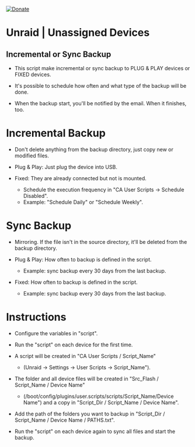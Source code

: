 [![Donate](https://img.shields.io/badge/Donate-PayPal-green.svg)](https://www.paypal.com/donate?business=QVR5JEKFBASVW&no_recurring=0&currency_code=USD)
# Unraid | Unassigned Devices
## Incremental or Sync Backup
* This script make incremental or sync backup to PLUG & PLAY devices or FIXED devices.

* It's possible to schedule how often and what type of the backup will be done.

* When the backup start, you'll be notified by the email. When it finishes, too.

# Incremental Backup
* Don't delete anything from the backup directory, just copy new or modified files.

* Plug & Play: Just plug the device into USB.

* Fixed: They are already connected but not is mounted.
	 - Schedule the execution frequency in "CA User Scripts -> Schedule Disabled".
	 - Example: "Schedule Daily" or "Schedule Weekly".

# Sync Backup
* Mirroring. If the file isn't in the source directory, it'll be deleted from the backup directory.

* Plug & Play: How often to backup is defined in the script.
	- Example: sync backup every 30 days from the last backup.

* Fixed: How often to backup is defined in the script.
	- Example: sync backup every 30 days from the last backup.

# Instructions
* Configure the variables in "script".

* Run the "script" on each device for the first time.

* A script will be created in "CA User Scripts / Script_Name"
	- (Unraid -> Settings -> User Scripts -> Script_Name").

* The folder and all device files will be created in "Src_Flash / Script_Name / Device Name"
	- (/boot/config/plugins/user.scripts/scripts/Script_Name/Device Name") and a copy in "Script_Dir / Script_Name / Device Name".

* Add the path of the folders you want to backup in "Script_Dir / Script_Name / Device Name / PATHS.txt".

* Run the "script" on each device again to sync all files and start the backup.

